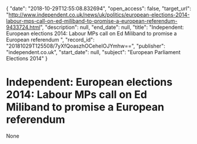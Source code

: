 {
  "date": "2018-10-29T12:55:08.832694", 
  "open_access": false, 
  "target_url": "http://www.independent.co.uk/news/uk/politics/european-elections-2014-labour-mps-call-on-ed-miliband-to-promise-a-european-referendum-9433724.html", 
  "description": null, 
  "end_date": null, 
  "title": "Independent:  European elections 2014: Labour MPs call on Ed Miliband to promise a European referendum ", 
  "record_id": "20181029T125508/7yXfQoaszhOCeheIOJYmhw==", 
  "publisher": "independent.co.uk", 
  "start_date": null, 
  "subject": "European Parliament Elections 2014"
}

# Independent:  European elections 2014: Labour MPs call on Ed Miliband to promise a European referendum 

None